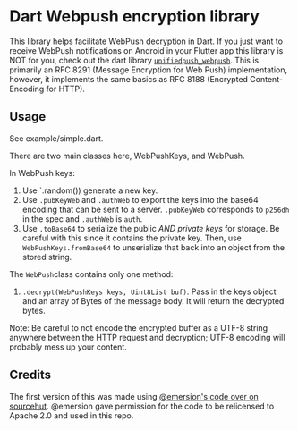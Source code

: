 # Dart Webpush encryption library

This library helps facilitate WebPush decryption in Dart. If you just want to receive WebPush notifications on Android in your Flutter app this library is NOT for you, check out the dart library [`unifiedpush_webpush`](https://github.com/UnifiedPush/flutter-connector-webpush).
This is primarily an RFC 8291 (Message Encryption for Web Push) implementation, however, it implements the same basics as RFC 8188 (Encrypted Content-Encoding for HTTP).

## Usage

See example/simple.dart.

There are two main classes here, WebPushKeys, and WebPush.

In WebPush keys:
1. Use `.random()) generate a new key.
1. Use `.pubKeyWeb` and `.authWeb` to export the keys into the base64 encoding that can be sent to a server. `.pubKeyWeb` corresponds to `p256dh` in the spec and `.authWeb` is `auth`.
1. Use `.toBase64` to serialize the public *AND private keys* for storage. Be careful with this since it contains the private key.
   Then, use `WebPushKeys.fromBase64` to unserialize that back into an object from the stored string.

The `WebPush`class contains only one method:
1. `.decrypt(WebPushKeys keys, Uint8List buf)`. Pass in the keys object and an array of Bytes of the message body. It will return the decrypted bytes.

Note: Be careful to not encode the encrypted buffer as a UTF-8 string anywhere between the HTTP request and decryption; UTF-8 encoding will probably mess up your content.


## Credits

The first version of this was made using [@emersion's code over on sourcehut](https://git.sr.ht/~emersion/goguma/tree/webpush/item/lib/webpush.dart). @emersion gave permission for the code to be relicensed to Apache 2.0 and used in this repo.
